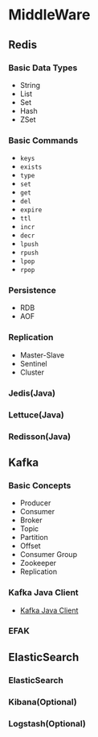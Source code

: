 # MiddleWare

## Redis

### Basic Data Types

- String
- List
- Set
- Hash
- ZSet

### Basic Commands

- `keys`
- `exists`
- `type`
- `set`
- `get`
- `del`
- `expire`
- `ttl`
- `incr`
- `decr`
- `lpush`
- `rpush`
- `lpop`
- `rpop`

### Persistence

- RDB
- AOF

### Replication

- Master-Slave
- Sentinel
- Cluster

### Jedis(Java)

### Lettuce(Java)

### Redisson(Java)

## Kafka

### Basic Concepts

- Producer
- Consumer
- Broker
- Topic
- Partition
- Offset
- Consumer Group
- Zookeeper
- Replication

### Kafka Java Client

- [Kafka Java Client](https://github.com/apache/kafka/tree/trunk/clients)

### EFAK

## ElasticSearch

### ElasticSearch

### Kibana(Optional)

### Logstash(Optional)
